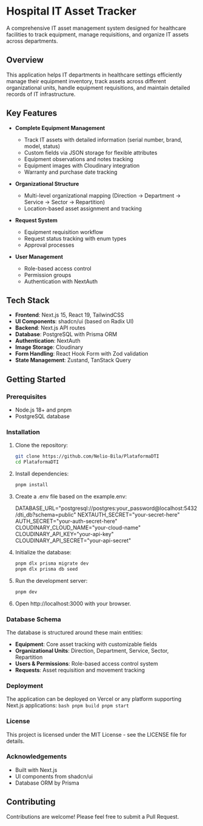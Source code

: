 # Hospital IT Asset Tracker

A comprehensive IT asset management system designed for healthcare facilities to track equipment, manage requisitions, and organize IT assets across departments.

## Overview

This application helps IT departments in healthcare settings efficiently manage their equipment inventory, track assets across different organizational units, handle equipment requisitions, and maintain detailed records of IT infrastructure.

## Key Features

- **Complete Equipment Management**
  - Track IT assets with detailed information (serial number, brand, model, status)
  - Custom fields via JSON storage for flexible attributes
  - Equipment observations and notes tracking
  - Equipment images with Cloudinary integration
  - Warranty and purchase date tracking

- **Organizational Structure**
  - Multi-level organizational mapping (Direction → Department → Service → Sector → Repartition)
  - Location-based asset assignment and tracking

- **Request System**
  - Equipment requisition workflow
  - Request status tracking with enum types
  - Approval processes

- **User Management**
  - Role-based access control
  - Permission groups
  - Authentication with NextAuth

## Tech Stack

- **Frontend**: Next.js 15, React 19, TailwindCSS
- **UI Components**: shadcn/ui (based on Radix UI)
- **Backend**: Next.js API routes
- **Database**: PostgreSQL with Prisma ORM
- **Authentication**: NextAuth
- **Image Storage**: Cloudinary
- **Form Handling**: React Hook Form with Zod validation
- **State Management**: Zustand, TanStack Query

## Getting Started

### Prerequisites

- Node.js 18+ and pnpm
- PostgreSQL database

### Installation

1. Clone the repository:
   ```bash
   git clone https://github.com/Nelio-Bila/PlataformaDTI
   cd PlataformaDTI
   ```

2. Install dependencies:
   ```bash
   pnpm install
   ```

3. Create a .env file based on the example.env: 

    DATABASE_URL="postgresql://postgres:your_password@localhost:5432/dti_db?schema=public"
    NEXTAUTH_SECRET="your-secret-here"
    AUTH_SECRET="your-auth-secret-here"
    CLOUDINARY_CLOUD_NAME="your-cloud-name"
    CLOUDINARY_API_KEY="your-api-key"
    CLOUDINARY_API_SECRET="your-api-secret"

4. Initialize the database:
    ```bash
    pnpm dlx prisma migrate dev
    pnpm dlx prisma db seed
    ```

5. Run the development server:
    ```bash
    pnpm dev
    ```

6. Open http://localhost:3000 with your browser.

### Database Schema
The database is structured around these main entities:

 - **Equipment**: Core asset tracking with customizable fields
 - **Organizational Units**: Direction, Department, Service, Sector, Repartition
 - **Users & Permissions**: Role-based access control system
 - **Requests**: Asset requisition and movement tracking

### Deployment
The application can be deployed on Vercel or any platform supporting Next.js applications:
    ```bash
    pnpm build
    pnpm start
    ```

### License
This project is licensed under the MIT License - see the LICENSE file for details.

### Acknowledgements
 - Built with Next.js
 - UI components from shadcn/ui
 - Database ORM by Prisma


## Contributing

Contributions are welcome! Please feel free to submit a Pull Request.
```